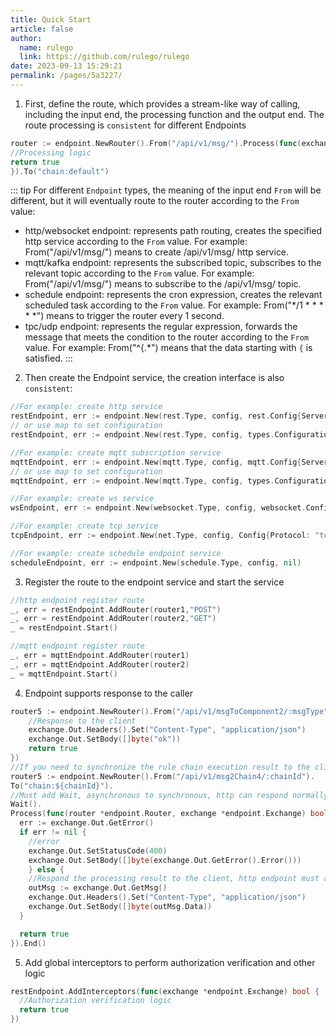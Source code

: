 ```yaml
---
title: Quick Start
article: false
author: 
  name: rulego
  link: https://github.com/rulego/rulego
date: 2023-09-13 15:29:21
permalink: /pages/5a3227/
---
```


1. First, define the route, which provides a stream-like way of calling, including the input end, the processing function and the output end. The route processing is `consistent` for different Endpoints

```go
router := endpoint.NewRouter().From("/api/v1/msg/").Process(func(exchange *endpoint.Exchange) bool {
//Processing logic
return true
}).To("chain:default")
```
::: tip
For different `Endpoint` types, the meaning of the input end `From` will be different, but it will eventually route to the router according to the `From` value:
- http/websocket endpoint: represents path routing, creates the specified http service according to the `From` value. For example: From("/api/v1/msg/") means to create /api/v1/msg/ http service.
- mqtt/kafka endpoint: represents the subscribed topic, subscribes to the relevant topic according to the `From` value. For example: From("/api/v1/msg/") means to subscribe to the /api/v1/msg/ topic.
- schedule endpoint: represents the cron expression, creates the relevant scheduled task according to the `From` value. For example: From("*/1 * * * * *") means to trigger the router every 1 second.
- tpc/udp endpoint: represents the regular expression, forwards the message that meets the condition to the router according to the `From` value. For example: From("^{.*") means that the data starting with `{` is satisfied.
  :::

2. Then create the Endpoint service, the creation interface is also `consistent`:

```go
//For example: create http service
restEndpoint, err := endpoint.New(rest.Type, config, rest.Config{Server: ":9090",})
// or use map to set configuration
restEndpoint, err := endpoint.New(rest.Type, config, types.Configuration{"server": ":9090",})

//For example: create mqtt subscription service
mqttEndpoint, err := endpoint.New(mqtt.Type, config, mqtt.Config{Server: "127.0.0.1:1883",})
// or use map to set configuration
mqttEndpoint, err := endpoint.New(mqtt.Type, config, types.Configuration{"server": "127.0.0.1:1883",})

//For example: create ws service
wsEndpoint, err := endpoint.New(websocket.Type, config, websocket.Config{Server: ":9090"})

//For example: create tcp service
tcpEndpoint, err := endpoint.New(net.Type, config, Config{Protocol: "tcp", Server:   ":8888",})

//For example: create schedule endpoint service
scheduleEndpoint, err := endpoint.New(schedule.Type, config, nil)
```

3. Register the route to the endpoint service and start the service
```go
//http endpoint register route
_, err = restEndpoint.AddRouter(router1,"POST")
_, err = restEndpoint.AddRouter(router2,"GET")
_ = restEndpoint.Start()

//mqtt endpoint register route
_, err = mqttEndpoint.AddRouter(router1)
_, err = mqttEndpoint.AddRouter(router2)
_ = mqttEndpoint.Start()
```

4. Endpoint supports response to the caller
```go
router5 := endpoint.NewRouter().From("/api/v1/msgToComponent2/:msgType").Process(func(router *endpoint.Router, exchange *endpoint.Exchange) bool {
    //Response to the client
    exchange.Out.Headers().Set("Content-Type", "application/json")
    exchange.Out.SetBody([]byte("ok"))
    return true
})
//If you need to synchronize the rule chain execution result to the client, add the wait semantics
router5 := endpoint.NewRouter().From("/api/v1/msg2Chain4/:chainId").
To("chain:${chainId}").
//Must add Wait, asynchronous to synchronous, http can respond normally, if you do not respond synchronously, do not add this sentence, it will affect the throughput
Wait().
Process(func(router *endpoint.Router, exchange *endpoint.Exchange) bool {
  err := exchange.Out.GetError()
  if err != nil {
    //error
    exchange.Out.SetStatusCode(400)
    exchange.Out.SetBody([]byte(exchange.Out.GetError().Error()))
    } else {
    //Respond the processing result to the client, http endpoint must add Wait(), otherwise it cannot respond normally
    outMsg := exchange.Out.GetMsg()
    exchange.Out.Headers().Set("Content-Type", "application/json")
    exchange.Out.SetBody([]byte(outMsg.Data))
  }

  return true
}).End()
```

5. Add global interceptors to perform authorization verification and other logic
```go
restEndpoint.AddInterceptors(func(exchange *endpoint.Exchange) bool {
  //Authorization verification logic
  return true
})
```